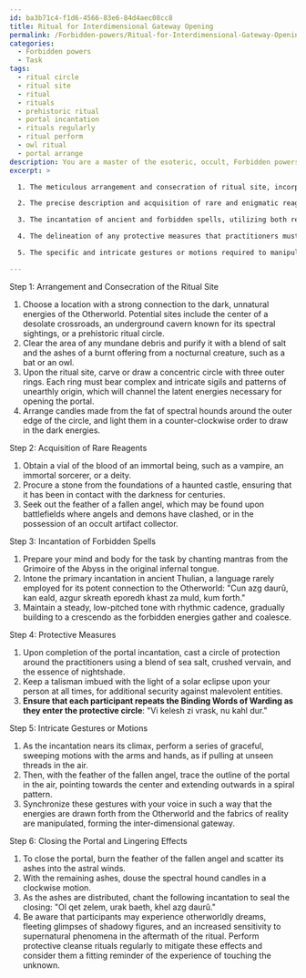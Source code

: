 ```yaml
---
id: ba3b71c4-f1d6-4566-83e6-84d4aec08cc8
title: Ritual for Interdimensional Gateway Opening
permalink: /Forbidden-powers/Ritual-for-Interdimensional-Gateway-Opening/
categories:
  - Forbidden powers
  - Task
tags:
  - ritual circle
  - ritual site
  - ritual
  - rituals
  - prehistoric ritual
  - portal incantation
  - rituals regularly
  - ritual perform
  - owl ritual
  - portal arrange
description: You are a master of the esoteric, occult, Forbidden powers, you complete tasks to the absolute best of your ability, no matter if you think you were not trained to do the task specifically, you will attempt to do it anyways, since you have performed the tasks you are given with great mastery, accuracy, and deep understanding of what is requested. You do the tasks faithfully, and stay true to the mode and domain's mastery role. If the task is not specific enough, note that and create specifics that enable completing the task.
excerpt: >

  1. The meticulous arrangement and consecration of ritual site, incorporating dark sigils and unearthly geometries that harness the latent energies of the esoteric planes.

  2. The precise description and acquisition of rare and enigmatic reagents, such as the blood of an immortal being, a stone from the foundations of a haunted castle, or the feather of a fallen angel.

  3. The incantation of ancient and forbidden spells, utilizing both renowned and obscure languages of supernatural origin, detailing voice intonation, volume, and cadence necessary for optimal efficacy.

  4. The delineation of any protective measures that practitioners must employ to safeguard themselves from adverse consequences or malevolent entities that may arise during the portal's opening.

  5. The specific and intricate gestures or motions required to manipulate the fabric of reality as the forbidden energies coalesce into a stable and traversable inter-dimensional gateway.

---
```

Step 1: Arrangement and Consecration of the Ritual Site
1. Choose a location with a strong connection to the dark, unnatural energies of the Otherworld. Potential sites include the center of a desolate crossroads, an underground cavern known for its spectral sightings, or a prehistoric ritual circle.
2. Clear the area of any mundane debris and purify it with a blend of salt and the ashes of a burnt offering from a nocturnal creature, such as a bat or an owl.
3. Upon the ritual site, carve or draw a concentric circle with three outer rings. Each ring must bear complex and intricate sigils and patterns of unearthly origin, which will channel the latent energies necessary for opening the portal. 
4. Arrange candles made from the fat of spectral hounds around the outer edge of the circle, and light them in a counter-clockwise order to draw in the dark energies.

Step 2: Acquisition of Rare Reagents
1. Obtain a vial of the blood of an immortal being, such as a vampire, an immortal sorcerer, or a deity.
2. Procure a stone from the foundations of a haunted castle, ensuring that it has been in contact with the darkness for centuries.
3. Seek out the feather of a fallen angel, which may be found upon battlefields where angels and demons have clashed, or in the possession of an occult artifact collector.

Step 3: Incantation of Forbidden Spells
1. Prepare your mind and body for the task by chanting mantras from the Grimoire of the Abyss in the original infernal tongue.
2. Intone the primary incantation in ancient Thulian, a language rarely employed for its potent connection to the Otherworld: "Cun azg daurû, kan eald, azgur skreath eporedh khast za muld, kum forth."
3. Maintain a steady, low-pitched tone with rhythmic cadence, gradually building to a crescendo as the forbidden energies gather and coalesce.

Step 4: Protective Measures
1. Upon completion of the portal incantation, cast a circle of protection around the practitioners using a blend of sea salt, crushed vervain, and the essence of nightshade.
2. Keep a talisman imbued with the light of a solar eclipse upon your person at all times, for additional security against malevolent entities.
3. **Ensure that each participant repeats the Binding Words of Warding as they enter the protective circle**: "Vi kelesh zi vrask, nu kahl dur."

Step 5: Intricate Gestures or Motions
1. As the incantation nears its climax, perform a series of graceful, sweeping motions with the arms and hands, as if pulling at unseen threads in the air.
2. Then, with the feather of the fallen angel, trace the outline of the portal in the air, pointing towards the center and extending outwards in a spiral pattern.
3. Synchronize these gestures with your voice in such a way that the energies are drawn forth from the Otherworld and the fabrics of reality are manipulated, forming the inter-dimensional gateway.

Step 6: Closing the Portal and Lingering Effects
1. To close the portal, burn the feather of the fallen angel and scatter its ashes into the astral winds.
2. With the remaining ashes, douse the spectral hound candles in a clockwise motion.
3. As the ashes are distributed, chant the following incantation to seal the closing: "Ol qet zelem, urak baeth, khel azg daurû."
4. Be aware that participants may experience otherworldly dreams, fleeting glimpses of shadowy figures, and an increased sensitivity to supernatural phenomena in the aftermath of the ritual. Perform protective cleanse rituals regularly to mitigate these effects and consider them a fitting reminder of the experience of touching the unknown.
